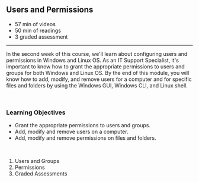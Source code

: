 ## Users and Permissions

- 57 min of videos
- 50 min of readings
- 3 graded assessment

<hr>

In the second week of this course, we'll learn about configuring users and permissions in Windows and Linux OS. As an IT Support Specialist, it's important to know how to grant the appropriate permissions to users and groups for both Windows and Linux OS. By the end of this module, you will know how to add, modify, and remove users for a computer and for specific files and folders by using the Windows GUI, Windows CLI, and Linux shell.

<br>

### Learning Objectives

- Grant the appropriate permissions to users and groups.
- Add, modify and remove users on a computer.
- Add, modify and remove permissions on files and folders.

<br>

1. Users and Groups
2. Permissions
3. Graded Assessments
